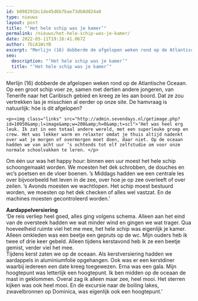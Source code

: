```yaml
---
id: b098291bc1de45d6b7bae73db0d824a0
type: nieuws
layout: post
title: "‘Het hele schip was je kamer’"
permalink: /nieuws/het-hele-schip-was-je-kamer/
date: 2022-05-11T19:16:41.067Z
author: 7biA1WiYB
excerpt: "Merlijn (16) dobberde de afgelopen weken rond op de Atlantische Oceaan. Op een groot schip voer ze, samen met dertien andere jongeren, van Tenerife naar het Caribisch gebied en kreeg ze les aan boord. Dat ze zou vertrekken las je misschien al eerder op onze site. De hamvraag is natuurlijk: hóe is dit afgelopen?  "
seo:
  description: "‘Het hele schip was je kamer’"
  title: "‘Het hele schip was je kamer’"
---
```

Merlijn (16) dobberde de afgelopen weken rond op de Atlantische Oceaan. Op een groot schip voer ze, samen met dertien andere jongeren, van Tenerife naar het Caribisch gebied en kreeg ze les aan boord. Dat ze zou vertrekken las je misschien al eerder op onze site. De hamvraag is natuurlijk: hóe is dit afgelopen?  

    <p><img class="links" src="http://admin.sevendays.nl/getimage.php?id=10950&amp;l=image&amp;w=200&amp;h=0&amp;t=scl">‘Het was heel erg leuk. Ik zat in een totaal andere wereld, met een superleuke groep en crew. Het was lekker warm en relaxter omdat je thuis altijd nadenkt over wat je morgen of overmorgen moet doen, daar niet. Op de oceaan hadden we van acht uur ‘s ochtends tot elf zelfstudie om voor onze normale schoolvakken te leren. </p>
<p>Om één uur was het happy hour: binnen een uur moest het hele schip schoongemaakt worden. We moesten het dek schrobben, de douches en wc’s poetsen en de vloer boenen. ’s Middags hadden we een centrale les over bijvoorbeeld het leven in de zee, over hoe je op zee overleeft of over zeilen. ’s Avonds moesten we wachtlopen. Het schip moest bestuurd worden, we moesten op het dek checken of alles wel vastzat. En de machines moesten gecontroleerd worden.’ </p>
<p><strong>Aardappelversiering</strong><br>‘De reis verliep heel goed, alles ging volgens schema. Alleen aan het eind van de oversteek hadden we wat minder wind en gingen we wat trager. Qua hoeveelheid ruimte viel het me mee, het hele schip was eigenlijk je kamer. Alleen omkleden was een beetje een gepruts op de wc. Mijn ouders heb ik twee of drie keer gebeld. Alleen tijdens kerstavond heb ik ze een beetje gemist, verder viel het mee. <br>Tijdens kerst zaten we op de oceaan. Als kerstversiering hadden we aardappels in aluminiumfolie opgehangen. Ook was er een kerstdiner waarbij iedereen een date kreeg toegewezen. Erna was een gala. Mijn hoogtepunt was letterlijk een hoogtepunt. Ik ben midden op de oceaan de mast in geklommen. Overal zag ik alleen maar zee, heel mooi. Het sterren kijken was ook heel mooi. En de excursie naar de boiling lakes, zwavelbronnen op Dominica, was eigenlijk ook een hoogtepunt.’</p>  
